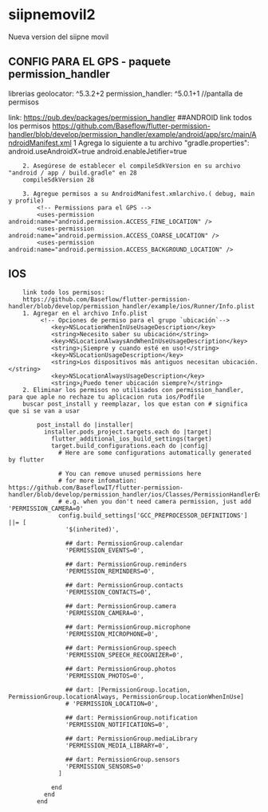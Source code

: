 # siipnemovil2

Nueva version del siipne movil

## CONFIG PARA EL GPS - paquete permission_handler
librerias
  geolocator: ^5.3.2+2
  permission_handler: ^5.0.1+1 //pantalla de permisos

link: https://pub.dev/packages/permission_handler
   ##ANDROID
        link todos los permisos
        https://github.com/Baseflow/flutter-permission-handler/blob/develop/permission_handler/example/android/app/src/main/AndroidManifest.xml
        1 Agrega lo siguiente a tu archivo "gradle.properties":
            android.useAndroidX=true
            android.enableJetifier=true
        
        2. Asegúrese de establecer el compileSdkVersion en su archivo "android / app / build.gradle" en 28
        compileSdkVersion 28
        
        3. Agregue permisos a su AndroidManifest.xmlarchivo.( debug, main y profile)
            <!-- Permissions para el GPS -->
            <uses-permission android:name="android.permission.ACCESS_FINE_LOCATION" />
            <uses-permission android:name="android.permission.ACCESS_COARSE_LOCATION" />
            <uses-permission android:name="android.permission.ACCESS_BACKGROUND_LOCATION" />
   ## IOS
        link todo los permisos:
        https://github.com/Baseflow/flutter-permission-handler/blob/develop/permission_handler/example/ios/Runner/Info.plist
        1. Agregar en el archivo Info.plist
             <!-- Opciones de permiso para el grupo `ubicación`-->
                <key>NSLocationWhenInUseUsageDescription</key>
                <string>Necesito saber su ubicación</string>
                <key>NSLocationAlwaysAndWhenInUseUsageDescription</key>
                <string>¡Siempre y cuando esté en uso!</string>
                <key>NSLocationUsageDescription</key>
                <string>Los dispositivos más antiguos necesitan ubicación.</string>
                <key>NSLocationAlwaysUsageDescription</key>
                <string>¿Puedo tener ubicación siempre?</string>
        2. Eliminar los permisos no utilisados con permission_handler, para que aple no rechaze tu aplicacion ruta ios/Podfile
        buscar post_install y reemplazar, los que estan con # significa que si se van a usar
           
            post_install do |installer|
              installer.pods_project.targets.each do |target|
                flutter_additional_ios_build_settings(target)
                target.build_configurations.each do |config|
                  # Here are some configurations automatically generated by flutter
            
                  # You can remove unused permissions here
                  # for more infomation: https://github.com/BaseflowIT/flutter-permission-handler/blob/develop/permission_handler/ios/Classes/PermissionHandlerEnums.h
                  # e.g. when you don't need camera permission, just add 'PERMISSION_CAMERA=0'
                  config.build_settings['GCC_PREPROCESSOR_DEFINITIONS'] ||= [
                    '$(inherited)',
            
                    ## dart: PermissionGroup.calendar
                    'PERMISSION_EVENTS=0',
            
                    ## dart: PermissionGroup.reminders
                    'PERMISSION_REMINDERS=0',
            
                    ## dart: PermissionGroup.contacts
                    'PERMISSION_CONTACTS=0',
            
                    ## dart: PermissionGroup.camera
                    'PERMISSION_CAMERA=0',
            
                    ## dart: PermissionGroup.microphone
                    'PERMISSION_MICROPHONE=0',
            
                    ## dart: PermissionGroup.speech
                    'PERMISSION_SPEECH_RECOGNIZER=0',
            
                    ## dart: PermissionGroup.photos
                    'PERMISSION_PHOTOS=0',
            
                    ## dart: [PermissionGroup.location, PermissionGroup.locationAlways, PermissionGroup.locationWhenInUse]
                    # 'PERMISSION_LOCATION=0',
            
                    ## dart: PermissionGroup.notification
                    'PERMISSION_NOTIFICATIONS=0',
            
                    ## dart: PermissionGroup.mediaLibrary
                    'PERMISSION_MEDIA_LIBRARY=0',
            
                    ## dart: PermissionGroup.sensors
                    'PERMISSION_SENSORS=0'
                  ]
            
                end
              end
            end
                        
       
        
        
